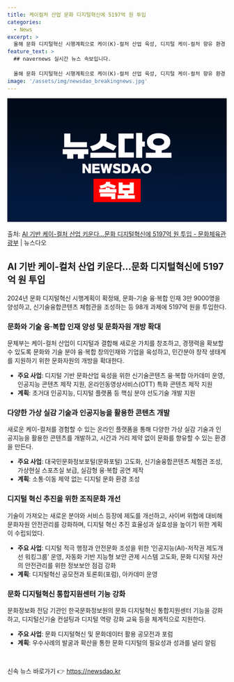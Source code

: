 ```yaml
---
title: 케이컬처 산업 문화 디지털혁신에 5197억 원 투입
categories:
  - News
excerpt: >
  올해 문화 디지털혁신 시행계획으로 케이(K)-컬처 산업 육성, 디지털 케이-컬처 향유 환경 조성, 조직문화 …
feature_text: >
  ## navernews 실시간 뉴스 속보입니다.

  올해 문화 디지털혁신 시행계획으로 케이(K)-컬처 산업 육성, 디지털 케이-컬처 향유 환경 조성, 조직문화 …
image: '/assets/img/newsdao_breakingnews.jpg'
---
```


![뉴스다오 속보](/assets/img/newsdao_breakingnews.jpg)

<p>출처: <a href="https://newsdao.kr/3776" rel="dofollow">AI 기반 케이-컬처 산업 키운다…문화 디지털혁신에 5197억 원 투입 - 문화체육관광부</a> | 뉴스다오</p>

<h2 data-ke-size="size26">AI 기반 케이-컬처 산업 키운다…문화 디지털혁신에 5197억 원 투입</h2>
<p data-ke-size="size16">2024년 문화 디지털혁신 시행계획이 확정돼, 문화-기술 융·복합 인재 3만 9000명을 양성하고, 신기술융합콘텐츠 체험관을 조성하는 등 98개 과제에 5197억 원을 투입한다.</p>

<h3>문화와 기술 융·복합 인재 양성 및 문화자원 개방 확대</h3>
<p data-ke-size="size16">문체부는 케이-컬처 산업이 디지털과 결합해 새로운 가치를 창조하고, 경쟁력을 확보할 수 있도록 문화와 기술 분야 융·복합 창의인재와 기업을 육성하고, 민간분야 창작 생태계를 지원하기 위한 문화자원의 개방을 확대한다.</p>
<ul>
  <li><b>주요 사업</b>: 디지털 기반 문화산업 육성을 위한 신기술콘텐츠 융·복합 아카데미 운영, 인공지능 콘텐츠 제작 지원, 온라인동영상서비스(OTT) 특화 콘텐츠 제작 지원</li>
  <li><b>계획</b>: 초거대 인공지능, 디지털 플랫폼 등 핵심 분야 선도기술 개발 지원</li>
</ul>

<h3>다양한 가상 실감 기술과 인공지능을 활용한 콘텐츠 개발</h3>
<p data-ke-size="size16">새로운 케이-컬처를 경험할 수 있는 온라인 플랫폼을 통해 다양한 가상 실감 기술과 인공지능을 활용한 콘텐츠를 개발하고, 시간과 거리 제약 없이 문화를 향유할 수 있는 환경을 만든다.</p>
<ul>
  <li><b>주요 사업</b>: 대국민문화정보포털(문화포털) 고도화, 신기술융합콘텐츠 체험관 조성, 가상현실 스포츠실 보급, 실감형 융·복합 공연 제작</li>
  <li><b>계획</b>: 소통·이동 제약 없는 디지털 문화 환경 조성</li>
</ul>

<h3>디지털 혁신 추진을 위한 조직문화 개선</h3>
<p data-ke-size="size16">기술이 가져오는 새로운 분야와 서비스 등장에 제도를 개선하고, 사이버 위협에 대비해 문화자원 안전관리를 강화하며, 디지털 혁신 추진 효율성과 실효성을 높이기 위한 계획이 수립되었다.</p>
<ul>
  <li><b>주요 사업</b>: 디지털 적극 행정과 안전문화 조성을 위한 ‘인공지능(AI)-저작권 제도개선 워킹그룹’ 운영, 자동화 기반 지능형 보안 관제 시스템 고도화, 문화 디지털 자산의 안전관리를 위한 정보보안 점검 강화</li>
  <li><b>계획</b>: 디지털혁신 공모전과 토론회(포럼), 아카데미 운영</li>
</ul>

<h3>문화 디지털혁신 통합지원센터 기능 강화</h3>
<p data-ke-size="size16">문화정보화 전담 기관인 한국문화정보원의 문화 디지털혁신 통합지원센터 기능을 강화하고, 디지털신기술 컨설팅과 디지털 역량 강화 교육 등을 체계적으로 지원한다.</p>
<ul>
  <li><b>주요 사업</b>: 문화 디지털혁신 및 문화데이터 활용 공모전과 포럼</li>
  <li><b>계획</b>: 우수사례의 발굴과 확산을 통한 문화 디지털의 필요성과 성과를 널리 알림</li>
</ul>
<p data-ke-size="size16">&nbsp;</p> 

신속 뉴스 바로가기 👉 <a href="https://newsdao.kr" rel="dofollow">https://newsdao.kr</a>


